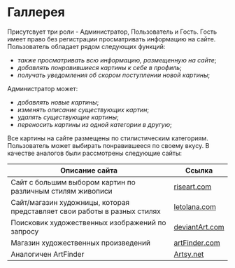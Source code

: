 # Галлерея
Присутсвует три роли - Администратор, Пользователь и Гость. Гость имеет право без регистрации просматривать информацию на сайте. Пользователь обладает рядом следующих функций:
- *также просматривать всю информацию, размещенную на сайте*;
- *добавлять понравившиеся картины к себе в профиль*;
- *получать уведомления об скором поступлении новой картины*;

Администратор может:
- *добавлять новые картины*;
- *изменять описание существующих картин*;
- *удалять существующие картины*;
- *переносить картины из одной категории в другую*;

Все картины на сайте размещены по стилистическим категориям. Пользователь может выбирать понравившееся по своему вкусу. В качестве аналогов были рассмотрены следующие сайты:

|  Описание сайта  | Ссылка |
| -------------------------- | ------------- |
| Сайт с большим выбором картин по различным стилям живописи  | [riseart.com](https://www.riseart.com/)  |
| Сайт/магазин художницы, которая представляет свои работы в разных стилях  | [letolana.com](http://letolana.com/)  |
| Поисковик художественных изображений по запросу | [deviantArt.com](https://www.deviantart.com/) |
| Магазин художественных произведений | [artFinder.com](https://www.artfinder.com/?hidehd=1&utm_source=google&utm_medium=cpc&utm_campaign=ppc_uk_**BL-US-Brand&/?utm_source=google&utm_medium=cpc&utm_campaign=ppc_uk_**BL-RestofWorld-EN-Brand&gclid=CjwKCAjw4KyJBhAbEiwAaAQbE4uqAZmX9-suODp3ig63puS9aA4L2UB65mPkPoHVO_m9xYBtd-EpVBoCSOgQAvD_BwE&gclsrc=aw.ds#/) |
| Аналогичен ArtFinder | [Artsy.net](https://www.artsy.net/) |
